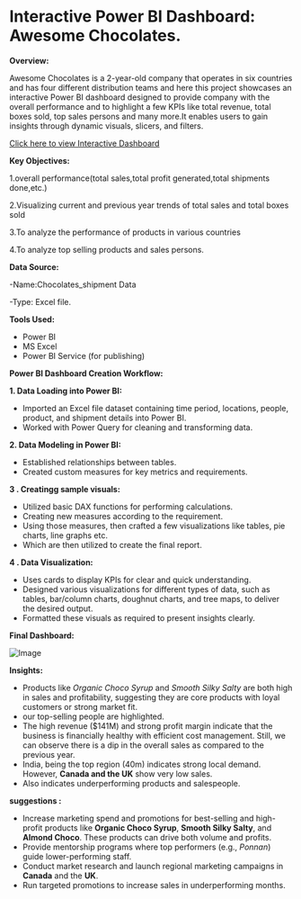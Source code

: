 #  Interactive Power BI Dashboard: Awesome Chocolates.


**Overview:**

Awesome Chocolates is a 2-year-old company that operates in six countries and has four different distribution teams and here this project showcases an interactive Power BI dashboard designed to provide company with the overall performance and to highlight a few KPIs like total revenue, total boxes sold, top sales persons and many more.It enables users to gain insights through dynamic visuals, slicers, and filters.


[Click here to view Interactive Dashboard](https://app.powerbi.com/links/drFKB9SOWc?ctid=dc58d733-a3f0-4192-abb0-fa703475d123&pbi_source=linkShare)

**Key Objectives:**

1.overall performance(total sales,total profit generated,total shipments done,etc.)

2.Visualizing current and previous year trends of total sales and total boxes sold

3.To analyze the performance of products in various countries  

4.To analyze top selling products and sales persons.

**Data Source:**

-Name:Chocolates_shipment Data

-Type: Excel file.

**Tools Used:**

- Power BI
- MS Excel
- Power BI Service (for publishing)

**Power BI Dashboard Creation Workflow:**

**1. Data Loading into Power BI:**

- Imported an Excel file dataset containing time period, locations, people, product, and shipment details into Power BI.
- Worked with Power Query for cleaning and transforming data.

**2. Data Modeling in Power BI:**

- Established relationships between tables.
- Created custom measures for key metrics and requirements.

 **3 . Creatingg sample visuals:** 

- Utilized basic  DAX functions for performing calculations.
- Creating new measures according to the requirement.
- Using those measures, then crafted a few visualizations like tables, pie charts, line graphs etc.
- Which are then utilized to create the final report.

**4 . Data Visualization:**

- Uses cards to display KPIs for clear and quick understanding.
- Designed various visualizations for different types of data, such as tables, bar/column charts, doughnut charts, and tree maps, to deliver the desired output.
- Formatted these visuals as required to present insights clearly.

**Final Dashboard:**

![Image](https://github.com/user-attachments/assets/87d9ee1b-d85b-4ecb-80b5-3250c4e76ea5)

**Insights:**

 
- Products like *Organic Choco Syrup* and *Smooth Silky Salty* are both high in sales and profitability, suggesting they are core products with loyal customers or strong market fit.
- our top-selling people are highlighted.
- The high revenue ($141M) and strong profit margin indicate that the business is financially healthy with efficient cost management. Still, we can observe there is a dip in the overall sales as compared to the previous year.
- India, being the top region (40m) indicates strong local demand. However, **Canada and the UK** show very low sales.
- Also indicates underperforming products and salespeople.

**suggestions :**

- Increase marketing spend and promotions for best-selling and high-profit products like **Organic Choco Syrup**, **Smooth Silky Salty**, and **Almond Choco**.  These products can drive both volume and profits.
- Provide mentorship programs where top performers (e.g., *Ponnan*) guide lower-performing staff.
- Conduct market research and launch regional marketing campaigns in **Canada** and the **UK**.
- Run targeted promotions to increase sales in underperforming months.



